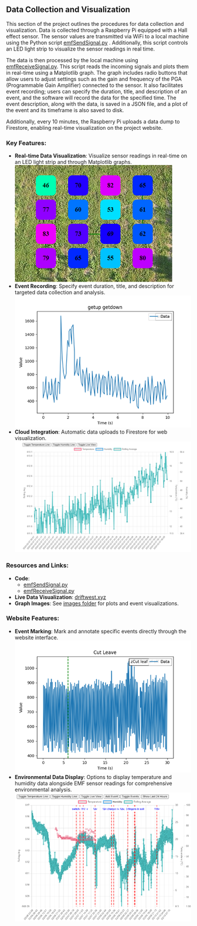 ## Data Collection and Visualization

This section of the project outlines the procedures for data collection and visualization. Data is collected through a Raspberry Pi equipped with a Hall effect sensor. The sensor values are transmitted via WiFi to a local machine using the Python script [emfSendSignal.py](https://github.com/ziehro/DataSciencePortfolio-Chris-Ziehr/blob/master/EMFDataInsights/data_collection/scripts/emfSendSignal.py)
. Additionally, this script controls an LED light strip to visualize the sensor readings in real time.

The data is then processed by the local machine using [emfReceiveSignal.py](https://github.com/ziehro/DataSciencePortfolio-Chris-Ziehr/blob/master/EMFDataInsights/data_collection/scripts/emfReceiveSignal.py). This script reads the incoming signals and plots them in real-time using a Matplotlib graph. The graph includes radio buttons that allow users to adjust settings such as the gain and frequency of the PGA (Programmable Gain Amplifier) connected to the sensor. It also facilitates event recording; users can specify the duration, title, and description of an event, and the software will record the data for the specified time. The event description, along with the data, is saved in a JSON file, and a plot of the event and its timeframe is also saved to disk.

Additionally, every 10 minutes, the Raspberry Pi uploads a data dump to Firestore, enabling real-time visualization on the project website.

### Key Features:

- **Real-time Data Visualization**: Visualize sensor readings in real-time on an LED light strip and through Matplotlib graphs.
  ![Real-time Data Visualization](https://raw.githubusercontent.com/ziehro/DataSciencePortfolio-Chris-Ziehr/master/EMFDataInsights/data_collection/images/realtime.png)
- **Event Recording**: Specify event duration, title, and description for targeted data collection and analysis.
  ![Event Recording](https://raw.githubusercontent.com/ziehro/DataSciencePortfolio-Chris-Ziehr/master/EMFDataInsights/data_collection/images/event_recording.png)
- **Cloud Integration**: Automatic data uploads to Firestore for web visualization.
  ![Cloud Integration](https://raw.githubusercontent.com/ziehro/DataSciencePortfolio-Chris-Ziehr/master/EMFDataInsights/data_collection/images/EMF_readings_closeup.png)

### Resources and Links:

- **Code**:
  - [emfSendSignal.py](https://github.com/ziehro/DataSciencePortfolio-Chris-Ziehr/EMFDataInsights/tree/master/scripts/emfSendSignal.py)
  - [emfReceiveSignal.py](https://github.com/ziehro/DataSciencePortfolio-Chris-Ziehr/EMFDataInsights/tree/master/scripts/emfReceiveSignal.py)
- **Live Data Visualization**: [driftwest.xyz](http://driftwest.xyz/mycelium-graphs)
- **Graph Images**: See [images folder](https://github.com/ziehro/DataSciencePortfolio-Chris-Ziehr/tree/master/EMFDataInsights/data_collection/images) for plots and event visualizations.

### Website Features:

- **Event Marking**: Mark and annotate specific events directly through the website interface.
  ![Event Marking](https://raw.githubusercontent.com/ziehro/DataSciencePortfolio-Chris-Ziehr/master/EMFDataInsights/data_collection/images/event_marking.png)
- **Environmental Data Display**: Options to display temperature and humidity data alongside EMF sensor readings for comprehensive environmental analysis.
  ![Environmental Data Display](https://raw.githubusercontent.com/ziehro/DataSciencePortfolio-Chris-Ziehr/master/EMFDataInsights/data_collection/images/website_image.png)


